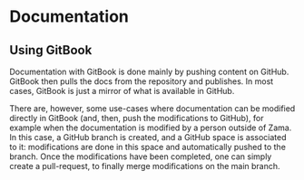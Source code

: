 # Documentation

## Using GitBook

Documentation with GitBook is done mainly by pushing content on GitHub. GitBook then pulls the docs from the repository and publishes. In most cases, GitBook is just a mirror of what is available in GitHub.

There are, however, some use-cases where documentation can be modified directly in GitBook (and, then, push the modifications to GitHub), for example when the documentation is modified by a person outside of Zama. In this case, a GitHub branch is created, and a GitHub space is associated to it: modifications are done in this space and automatically pushed to the branch. Once the modifications have been completed, one can simply create a pull-request, to finally merge modifications on the main branch.
